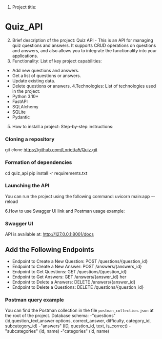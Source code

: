 1. Project title:
# Quiz_API
2. Brief description of the project:
Quiz API - This is an API for managing quiz questions and answers. It supports CRUD operations on questions and answers, and also allows you to integrate the functionality into your applications.
3. Functionality:
List of key project capabilities:
- Add new questions and answers.
- Get a list of questions or answers.
- Update existing data.
- Delete questions or answers.
4.Technologies:
List of technologies used in the project:
- Python 3.10+
- FastAPI
- SQLAlchemy
- SQLite
- Pydantic
5. How to install a project:
Step-by-step instructions:
### Cloning a repository
git clone https://github.com/Lorietta5/Quiz.git

### Formation of dependencies
cd quiz_api
pip install -r requirements.txt

### Launching the API
You can run the project using the following command:
uvicorn main:app --reload

6.How to use
Swagger UI link and Postman usage example:
### Swagger UI
API is available at: http://127.0.0.1:8001/docs

## Add the Following Endpoints
- Endpoint to Create a New Question: POST /questions/{question_id}
- Endpoint to Create a New Answer: POST /answers/{answers_id}
- Endpoint to Get Questions: GET /questions/{question_id}
- Endpoint to Get Answers: GET /answers/{answer_id} her
- Endpoint to Delete a Answers: DELETE /answers/{answer_id}
- Endpoint to Delete a Questions: DELETE /questions/{question_id}

### Postman query example
You can find the Postman collection in the file `postman_collection.json` at the root of the project.
Database schema:
-"questions" (id,question_text,answer options, correct_answer, difficulty, category_id, subcategory_id)
-"answers" (ID, question_id, text, is_correct)
-"subcategories" (id, name)
-"categories" (id, name)


    



